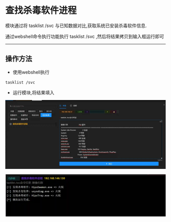 # 查找杀毒软件进程

模块通过将 tasklist /svc 与已知数据对比,获取系统已安装杀毒软件信息.

通过webshell命令执行功能执行 tasklist /svc ,然后将结果拷贝到输入框运行即可

****

## 操作方法

+ 使用webshell执行

```plain
tasklist /svc
```

+ 运行模块,将结果填入

![](img\Discovery_SecuritySoftwareDiscovery_ListAVByTasklist\1.webp)

![](img\Discovery_SecuritySoftwareDiscovery_ListAVByTasklist\2.webp)


